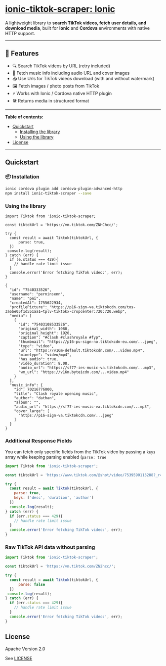 # [ionic-tiktok-scraper: Ionic](https://github.com/appit-online/ionic-tiktok-scraper)

A lightweight library to **search TikTok videos, fetch user details, and download media**, built for **Ionic** and **Cordova** environments with native HTTP support.

---
## 🚀 Features

- 🔍 Search TikTok videos by URL (retry included)
- 🎵 Fetch music info including audio URL and cover images
- 📥 Use Urls for TikTok videos download (with and without watermark)
- 🖼️ Fetch images / photo posts from TikTok
- ⚡ Works with Ionic / Cordova native HTTP plugin
- 🛠️ Returns media in structured format
---

**Table of contents:**

* [Quickstart](#quickstart)
  * [Installing the library](#installation)
  * [Using the library](#using-the-library)
* [License](#license)

---

## Quickstart

### 📦 Installation

```bash
ionic cordova plugin add cordova-plugin-advanced-http
npm install ionic-tiktok-scraper --save
```

### Using the library
```
import Tiktok from 'ionic-tiktok-scraper;

const tiktokUrl = 'https://vm.tiktok.com/ZNHChcc/';

try {
  const result = await Tiktok(tiktokUrl, {
      parse: true,
  })
 console.log(result);
} catch (err) {
  if (e.status === 429){
    // handle rate limit issue
  }
  console.error('Error fetching TikTok video:', err);
}

{
  "id": "7540333526",
  "username": "perninsenn",
  "name": "pni",
  "createdAt": 1755622934,
  "profilePicture": "https://p16-sign-va.tiktokcdn.com/tos-3a6be05f1d551aa1~tplv-tiktokx-cropcenter:720:720.webp",
  "media": [
    {
      "id": "75403108533526",
      "original_width": 1080,
      "original_height": 1920,
      "caption": "#clash #clashroyale #fyp",
      "thumbnail": "https://p16-pu-sign-no.tiktokcdn-eu.com/...jpeg",
      "type": "video",
      "url": "https://v16m-default.tiktokcdn.com/...video.mp4",
      "mimetype": "video/mp4",
      "has_audio": true,
      "video_duration": 8.08,
      "audio_url": "https://sf77-ies-music-va.tiktokcdn.com/...mp3",
      "wm_url": "https://v16m.byteicdn.com/...video.mp4"
    }
  ],
  "music_info": {
    "id": 70216776000,
    "title": "Clash royale opening music",
    "author": "dathan",
    "album": "",
    "audio_url": "https://sf77-ies-music-va.tiktokcdn.com/...mp3",
    "cover_large": [
      "https://p16-sign-va.tiktokcdn.com/...jpeg"
    ]
  }
}
```

### Additional Response Fields
You can fetch only specific fields from the TikTok video by passing a `keys` array while keeping parsing enabled (`parse: true`

``` javascript
import Tiktok from 'ionic-tiktok-scraper';

const tiktokUrl = 'https://www.tiktok.com/@shot/video/7539590113288?_r=1&_t=ZN-8z8m3Qj3X5a';

try {
  const result = await Tiktok(tiktokUrl, {
    parse: true,
    keys: ['desc', 'duration', 'author']
  })
  console.log(result);
} catch (err) {
  if (err.status === 429){
    // handle rate limit issue
  }
  console.error('Error fetching TikTok video:', err);
}
```

### Raw TikTok API data without parsing
``` javascript
import Tiktok from 'ionic-tiktok-scraper';

const tiktokUrl = 'https://vm.tiktok.com/ZN2hcc/';

try {
  const result = await Tiktok(tiktokUrl, {
      parse: false
  })
 console.log(result);
} catch (err) {
  if (err.status === 429){
    // handle rate limit issue
  }
  console.error('Error fetching TikTok video:', err);
}
```

## License

Apache Version 2.0

See [LICENSE](https://github.com/appit-online/ionic-tiktok-scraper/blob/master/LICENSE)
